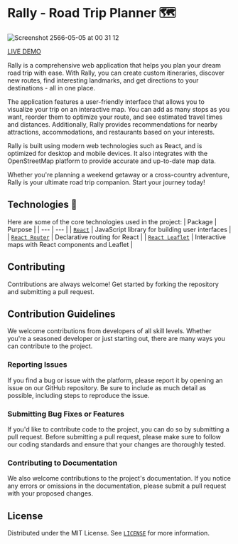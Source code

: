 # Rally - Road Trip Planner 🗺️

![Screenshot 2566-05-05 at 00 31 12](https://user-images.githubusercontent.com/43726547/236283289-352decd9-a804-4a44-9bcb-3f7c5ef8d6fe.png)

[LIVE DEMO](https://rally.1tpp.dev)

Rally is a comprehensive web application that helps you plan your dream road trip with ease. With Rally, you can create custom itineraries, discover new routes, find interesting landmarks, and get directions to your destinations - all in one place.

The application features a user-friendly interface that allows you to visualize your trip on an interactive map. You can add as many stops as you want, reorder them to optimize your route, and see estimated travel times and distances. Additionally, Rally provides recommendations for nearby attractions, accommodations, and restaurants based on your interests.

Rally is built using modern web technologies such as React, and is optimized for desktop and mobile devices. It also integrates with the OpenStreetMap platform to provide accurate and up-to-date map data.

Whether you're planning a weekend getaway or a cross-country adventure, Rally is your ultimate road trip companion. Start your journey today!

## Technologies 🚀

Here are some of the core technologies used in the project:
| Package | Purpose |
| --- | --- |
| [`React`](https://reactjs.org/) | JavaScript library for building user interfaces |
| [`React Router`](https://reactrouter.com/) | Declarative routing for React |
| [`React Leaflet`](https://react-leaflet.js.org/) | Interactive maps with React components and Leaflet |

## Contributing

Contributions are always welcome! Get started by forking the repository and submitting a pull request.

## Contribution Guidelines

We welcome contributions from developers of all skill levels. Whether you're a seasoned developer or just starting out, there are many ways you can contribute to the project.

### Reporting Issues

If you find a bug or issue with the platform, please report it by opening an issue on our GitHub repository. Be sure to include as much detail as possible, including steps to reproduce the issue.

### Submitting Bug Fixes or Features

If you'd like to contribute code to the project, you can do so by submitting a pull request. Before submitting a pull request, please make sure to follow our coding standards and ensure that your changes are thoroughly tested.

### Contributing to Documentation

We also welcome contributions to the project's documentation. If you notice any errors or omissions in the documentation, please submit a pull request with your proposed changes.

## License

Distributed under the MIT License. See [`LICENSE`](LICENSE) for more information.

